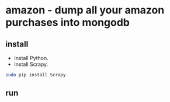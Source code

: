 # amazon - dump all your amazon purchases into mongodb #

## install ##

- Install Python.
- Install Scrapy.

```sh
sudo pip install Scrapy
```

## run ##
